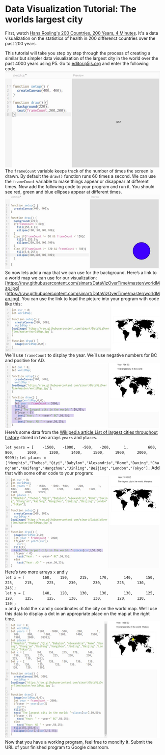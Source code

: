 Data Visualization Tutorial: The worlds largest city
=====================================================

First, watch [Hans Rosling's 200 Countries, 200 Years, 4 Minutes](https://www.youtube.com/watch?v=jbkSRLYSojo). It's a data visualization on the statistics of health in 200 differenct countries over the past 200 years.   

This tutorial will take you step by step through the process of creating a similar but simpler data visualization of the largest city in the world over the past 4000 years using P5. Go to [editor.p5js.org](https://editor.p5js.org/) and enter the following code.    
![](DataViz1.JPG)   
The `frameCount` variable keeps track of the number of times the screen is drawn. By default the `draw()` function runs 60 times a second. We can use the `frameCount` variable to make things appear or disappear at different times. Now add the following code to your program and run it. You should see red, green and blue ellipses appear at different times.   
![](DataViz2.JPG)   
So now lets add a map that we can use for the background. Here’s a link to a world map we can use for our visualization: [https://raw.githubusercontent.com/simart/DataVizOverTime/master/worldMap.jpg](https://raw.githubusercontent.com/simart/DataVizOverTime/master/worldMap.jpg). You can use the link to load the picture into your program with code like this:
![](DataViz3.JPG)    
We’ll use `frameCount` to display the year. We’ll use negative numbers for BC and positive for AD.   
![](DataViz4.JPG)
Here’s some data from the [Wikipedia article List of largest cities throughout history](https://en.wikipedia.org/wiki/List_of_largest_cities_throughout_history) stored in two arrays `years` and `places`.

`let years = [    -1500,   -1000,   -500,   -200,      1,         600,    800,      1000,     1200,     1400,     1500,     1900,     2000,    9999];`
`let places = ["Memphis","Thebes","Qiyi","Babylon","Alexandria","Rome","Daxing","Chang'an","Kaifeng","Hangzhou","Jinling","Beijing","London","Tokyo"];`
Add that with some other code to your program:   
![](DataViz5.JPG)   
Here’s two more arrays `x` and `y`   
`let x = [        160,    150,     215,     170,       140,      150,   225,     215,      225,      230,       230,       225,     130,      245];`    
`let y = [        140,    120,     130,     130,       130,      125,   120,     125,      125,      130,       130,       120,     120,      130];`   
`x` and `y` hold the x and y coordinates of the city on the world map. We’ll use this data to display a dot in an appropriate place on the map at the right time.
![](DataViz6.JPG)    
Now that you have a working program, feel free to mondify it. Submit the URL of your finished program to Google classroom.



